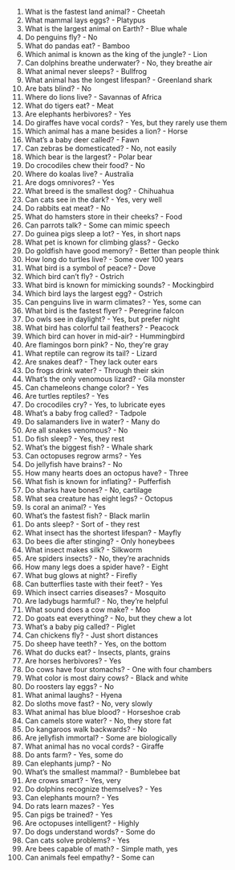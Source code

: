 1. What is the fastest land animal? - Cheetah
2. What mammal lays eggs? - Platypus
3. What is the largest animal on Earth? - Blue whale
4. Do penguins fly? - No
5. What do pandas eat? - Bamboo
6. Which animal is known as the king of the jungle? - Lion
7. Can dolphins breathe underwater? - No, they breathe air
8. What animal never sleeps? - Bullfrog
9. What animal has the longest lifespan? - Greenland shark
10. Are bats blind? - No
11. Where do lions live? - Savannas of Africa
12. What do tigers eat? - Meat
13. Are elephants herbivores? - Yes
14. Do giraffes have vocal cords? - Yes, but they rarely use them
15. Which animal has a mane besides a lion? - Horse
16. What’s a baby deer called? - Fawn
17. Can zebras be domesticated? - No, not easily
18. Which bear is the largest? - Polar bear
19. Do crocodiles chew their food? - No
20. Where do koalas live? - Australia
21. Are dogs omnivores? - Yes
22. What breed is the smallest dog? - Chihuahua
23. Can cats see in the dark? - Yes, very well
24. Do rabbits eat meat? - No
25. What do hamsters store in their cheeks? - Food
26. Can parrots talk? - Some can mimic speech
27. Do guinea pigs sleep a lot? - Yes, in short naps
28. What pet is known for climbing glass? - Gecko
29. Do goldfish have good memory? - Better than people think
30. How long do turtles live? - Some over 100 years
31. What bird is a symbol of peace? - Dove
32. Which bird can’t fly? - Ostrich
33. What bird is known for mimicking sounds? - Mockingbird
34. Which bird lays the largest egg? - Ostrich
35. Can penguins live in warm climates? - Yes, some can
36. What bird is the fastest flyer? - Peregrine falcon
37. Do owls see in daylight? - Yes, but prefer night
38. What bird has colorful tail feathers? - Peacock
39. Which bird can hover in mid-air? - Hummingbird
40. Are flamingos born pink? - No, they're gray
41. What reptile can regrow its tail? - Lizard
42. Are snakes deaf? - They lack outer ears
43. Do frogs drink water? - Through their skin
44. What’s the only venomous lizard? - Gila monster
45. Can chameleons change color? - Yes
46. Are turtles reptiles? - Yes
47. Do crocodiles cry? - Yes, to lubricate eyes
48. What’s a baby frog called? - Tadpole
49. Do salamanders live in water? - Many do
50. Are all snakes venomous? - No
51. Do fish sleep? - Yes, they rest
52. What’s the biggest fish? - Whale shark
53. Can octopuses regrow arms? - Yes
54. Do jellyfish have brains? - No
55. How many hearts does an octopus have? - Three
56. What fish is known for inflating? - Pufferfish
57. Do sharks have bones? - No, cartilage
58. What sea creature has eight legs? - Octopus
59. Is coral an animal? - Yes
60. What’s the fastest fish? - Black marlin
61. Do ants sleep? - Sort of - they rest
62. What insect has the shortest lifespan? - Mayfly
63. Do bees die after stinging? - Only honeybees
64. What insect makes silk? - Silkworm
65. Are spiders insects? - No, they’re arachnids
66. How many legs does a spider have? - Eight
67. What bug glows at night? - Firefly
68. Can butterflies taste with their feet? - Yes
69. Which insect carries diseases? - Mosquito
70. Are ladybugs harmful? - No, they’re helpful
71. What sound does a cow make? - Moo
72. Do goats eat everything? - No, but they chew a lot
73. What’s a baby pig called? - Piglet
74. Can chickens fly? - Just short distances
75. Do sheep have teeth? - Yes, on the bottom
76. What do ducks eat? - Insects, plants, grains
77. Are horses herbivores? - Yes
78. Do cows have four stomachs? - One with four chambers
79. What color is most dairy cows? - Black and white
80. Do roosters lay eggs? - No
81. What animal laughs? - Hyena
82. Do sloths move fast? - No, very slowly
83. What animal has blue blood? - Horseshoe crab
84. Can camels store water? - No, they store fat
85. Do kangaroos walk backwards? - No
86. Are jellyfish immortal? - Some are biologically
87. What animal has no vocal cords? - Giraffe
88. Do ants farm? - Yes, some do
89. Can elephants jump? - No
90. What’s the smallest mammal? - Bumblebee bat
91. Are crows smart? - Yes, very
92. Do dolphins recognize themselves? - Yes
93. Can elephants mourn? - Yes
94. Do rats learn mazes? - Yes
95. Can pigs be trained? - Yes
96. Are octopuses intelligent? - Highly
97. Do dogs understand words? - Some do
98. Can cats solve problems? - Yes
99. Are bees capable of math? - Simple math, yes
100. Can animals feel empathy? - Some can
